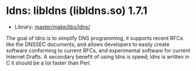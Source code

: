 # ldns: libldns (libldns.so) 1.7.1
 - Library: [master/make/libs/ldns/](https://github.com/Freetz-NG/freetz-ng/tree/master/make/libs/ldns/)

The goal of ldns is to simplify DNS programming, it supports recent RFCs like the DNSSEC documents, and allows developers to easily create software conforming to current RFCs, and experimental software for current Internet Drafts. A secondary benefit of using ldns is speed; ldns is written in C it should be a lot faster than Perl.
